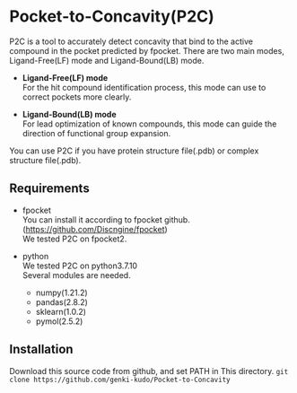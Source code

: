 # Pocket-to-Concavity(P2C)
P2C is a tool to accurately detect concavity that bind to the active compound in the pocket predicted by fpocket. 
There are two main modes, Ligand-Free(LF) mode and Ligand-Bound(LB) mode. 

* **Ligand-Free(LF) mode**  
  For the hit compound identification process, this mode can use to correct pockets more clearly.  
  
* **Ligand-Bound(LB) mode**  
  For lead optimization of known compounds, this mode can guide the direction of functional group expansion.  
  
You can use P2C if you have protein structure file(.pdb) or complex structure file(.pdb). 

## Requirements
* fpocket  
  You can install it according to fpocket github.(https://github.com/Discngine/fpocket)  
  We tested P2C on fpocket2.

* python  
  We tested P2C on python3.7.10  
  Several modules are needed.
  * numpy(1.21.2)
  * pandas(2.8.2)
  * sklearn(1.0.2)
  * pymol(2.5.2)

## Installation
Download this source code from github, and set PATH in This directory.
``` git clone https://github.com/genki-kudo/Pocket-to-Concavity ```  




